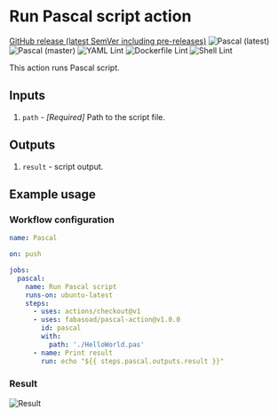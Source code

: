 # Run Pascal script action
[GitHub release (latest SemVer including pre-releases)](https://img.shields.io/github/v/release/fabasoad/pascal-action?include_prereleases) ![Pascal (latest)](https://github.com/fabasoad/pascal-action/workflows/Pascal%20(latest)/badge.svg) ![Pascal (master)](https://github.com/fabasoad/pascal-action/workflows/Pascal%20(master)/badge.svg) ![YAML Lint](https://github.com/fabasoad/pascal-action/workflows/YAML%20Lint/badge.svg) ![Dockerfile Lint](https://github.com/fabasoad/pascal-action/workflows/Dockerfile%20Lint/badge.svg) ![Shell Lint](https://github.com/fabasoad/pascal-action/workflows/Shell%20Lint/badge.svg)

This action runs Pascal script.

## Inputs
1. `path` - _[Required]_ Path to the script file.

## Outputs
1. `result` - script output.

## Example usage

### Workflow configuration

```yaml
name: Pascal

on: push

jobs:
  pascal:
    name: Run Pascal script
    runs-on: ubuntu-latest
    steps:
      - uses: actions/checkout@v1
      - uses: fabasoad/pascal-action@v1.0.0
        id: pascal
        with:
          path: './HelloWorld.pas'
      - name: Print result
        run: echo "${{ steps.pascal.outputs.result }}"
```

### Result
![Result](https://raw.githubusercontent.com/fabasoad/pascal-action/master/screenshot.png)